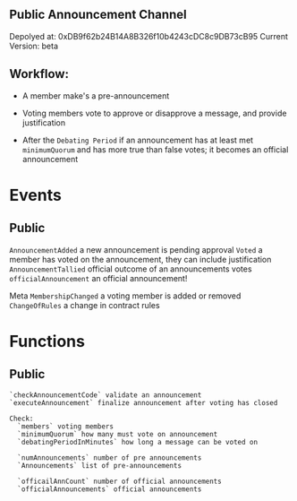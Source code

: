 ## Public Announcement Channel

Depolyed at: 0xDB9f62b24B14A8B326f10b4243cDC8c9DB73cB95
Current Version: beta

## Workflow:
  
-  A member make's a pre-announcement
  
-  Voting members vote to approve or disapprove a message, and provide justification
  
-  After the `Debating Period` if an announcement has at least met `minimumQuorum` and has more true than false votes; it becomes an official announcement
  
# Events

## Public
   
   `AnnouncementAdded` a new announcement is pending approval
    `Voted` a member has voted on the announcement, they can include justification
    `AnnouncementTallied` official outcome of an announcements votes
    `officialAnnouncement` an official announcement!
   
   Meta
    `MembershipChanged` a voting member is added or removed
    `ChangeOfRules` a change in contract rules

# Functions

## Public
 
    `checkAnnouncementCode` validate an announcement
    `executeAnnouncement` finalize announcement after voting has closed
    
    Check:
      `members` voting members
      `minimumQuorum` how many must vote on announcement
      `debatingPeriodInMinutes` how long a message can be voted on
      
      `numAnnouncements` number of pre announcements
      `Announcements` list of pre-announcements
     
      `officailAnnCount` number of official announcements
      `officialAnnouncements` official announcements
      
      
      
    

